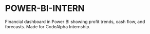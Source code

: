 # POWER-BI-INTERN
Financial dashboard in Power BI showing profit trends, cash flow, and forecasts. Made for CodeAlpha Internship.
